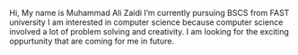Hi, My name is Muhammad Ali Zaidi
I’m currently pursuing BSCS from FAST university
I am interested in computer science because computer science involved a lot of problem solving and creativity.
I am looking for the exciting oppurtunity that are coming for me in future.

